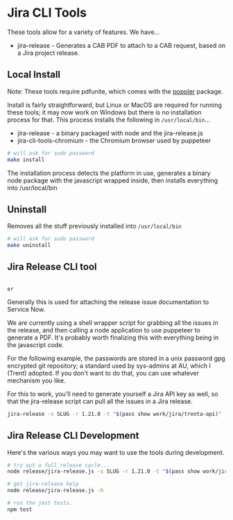 <!-- vim: set textwidth=0: -->

# Jira CLI Tools

These tools allow for a variety of features. We have...

* jira-release - Generates a CAB PDF to attach to a CAB request, based on a Jira
  project release.

## Local Install

Note: These tools require pdfunite, which comes with
the [poppler](https://poppler.freedesktop.org/) package.

Install is fairly straightforward, but Linux or MacOS are required for running
these tools; it may now work on Windows but there is no installation process for
that. This process installs the following in `/usr/local/bin`...

* jira-release - a binary packaged with node and the jira-release.js
* jira-cli-tools-chromium - the Chromium browser used by puppeteer

```bash
# will ask for sudo password
make install
```

The installation process detects the platform in use, generates a binary node
package with the javascript wrapped inside, then installs everything into
/usr/local/bin

## Uninstall

Removes all the stuff previously installed into `/usr/local/bin`

```bash
# will ask for sudo password
make uninstall
```

## Jira Release CLI tool

                                                                                               er

Generally this is used for attaching the release issue documentation to Service
Now.

We are currently using a shell wrapper script for grabbing all the issues in the
release, and then calling a node application to use puppeteer to generate a PDF.
It's probably worth finalizing this with everything being in the javascript
code.

For the following example, the passwords are stored in a unix password gpg
encrypted git repository; a standard used by sys-admins at AU, which I (Trent)
adopted. If you don't want to do that, you can use whatever mechanism you like.

For this to work, you'll need to generate yourself a Jira API key as well, so
that the jira-release script can pull all the issues in a Jira release.

```bash
jira-release -s SLUG -r 1.21.0 -t "$(pass show work/jira/trenta-api)" -p "$(pass show work/jira/trenta)" --api-user trenta -u trenta --jira-url-preifx 'https://jira.example.com'
```

## Jira Release CLI Development

Here's the various ways you may want to use the tools during development.

```bash
# try out a full release cycle... 
node release/jira-release.js -s SLUG -r 1.21.0 -t "$(pass show work/jira/trenta-api)" -p "$(pass show work/jira/trenta)" --api-user trenta -u trenta --jira-url-preifx 'https://jira.example.com'

# get jira-release help
node release/jira-release.js -h

# run the jest tests.
npm test 
```